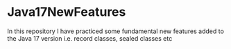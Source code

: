 # Java17NewFeatures

In this repository I have practiced some fundamental new features added to the Java 17 version i.e. record classes, sealed classes etc
